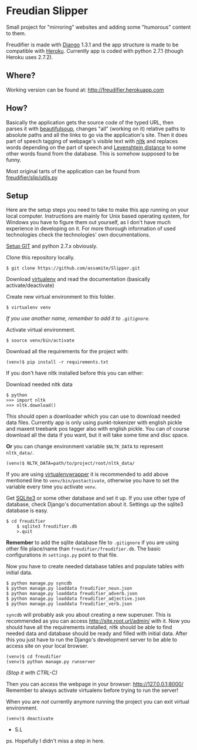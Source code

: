 Freudian Slipper
================

Small project for "mirroring" websites and adding some "humorous" content to them.

Freudifier is made with [Django](https://www.djangoproject.com/) 1.3.1 and the app 
structure is made to be compatible with [Heroku](http://www.heroku.com/). 
Currently app is coded with python 2.7.1 (though Heroku uses 2.7.2).

Where?
------

Working version can be found at: http://freudifier.herokuapp.com

How?
----

Basically the application gets the source code of the typed URL, then parses it
with [beautifulsoup](http://www.crummy.com/software/BeautifulSoup/), changes "all" 
(working on it) relative paths to absolute
paths and all the links to go via the application's site. Then it does part of 
speech tagging of webpage's visible text with [nltk](http://nltk.org/) and replaces words depending on 
the part of speech and [Levenshtein distance](http://en.wikipedia.org/wiki/Levenshtein_distance) 
to some other words found from the database. This is somehow supposed to be funny.

Most original tarts of the application can be found from [freudifier/slip/utils.py](https://github.com/assamite/Slipper/blob/master/freudifier/slip/utils.py)

Setup
-----

Here are the setup steps you need to take to make this app running on your local computer.
Instructions are mainly for Unix based operating system, for Windows you have to figure them
out yourself, as I don't have much experience in developing on it.
For more thorough information of used technologies check the technologies' own documentations.

[Setup GIT](https://help.github.com/articles/set-up-git) and python 2.7.x obviously.

Clone this repository locally.

	$ git clone https://github.com/assamite/Slipper.git

Download [virtualenv](http://www.virtualenv.org/en/latest/) and read the documentation (basically activate/deactivate)
	
Create new virtual environment to this folder.
	
	$ virtualenv venv
	
*If you use another name, remember to add it to ``.gitignore``.*
	
Activate virtual environment.
	
	$ source venv/bin/activate
	
Download all the requirements for the project with:
	
	(venv)$ pip install -r requirements.txt
	
If you don't have nltk installed before this you can either:

Download needed nltk data

	$ python
	>>> import nltk
	>>> nltk.download()
	
This should open a downloader which you can use to download needed data files.
Currently app is only using punkt-tokenizer with english pickle and maxent treebank pos tagger 
also with english pickle. You can of course download all the data if you want, but it will take 
some time and disc space.

**Or** you can change environment variable ``$NLTK_DATA`` to represent ``nltk_data/``. 

	(venv)$ NLTK_DATA=path/to/project/root/nltk_data/
	
If you are using [virtualenvwrapper](http://www.doughellmann.com/projects/virtualenvwrapper/) it is recommended to add above mentioned line to ``venv/bin/postactivate``,
otherwise you have to set the variable every time you activate ``venv``.

Get [SQLite3](http://www.sqlite.org/) or some other database and set it up. 
If you use other type of database, check Django's documentation about it. Settings up the sqlite3 database is easy.

	$ cd freudifier
        $ sqlite3 freudifier.db
        >.quit

**Remember** to add the sqlite database file to ``.gitignore`` if you are using other file place/name than ``freudifier/freudifier.db``.
The basic configurations in ``settings.py`` point to that file. 

Now you have to create needed database tables and populate tables with initial data.
	
	$ python manage.py syncdb
	$ python manage.py loaddata freudifier_noun.json
	$ python manage.py loaddata freudifier_adverb.json
	$ python manage.py loaddata freudifier_adjective.json
	$ python manage.py loaddata freudifier_verb.json
	
``syncdb`` will probably ask you about creating a new superuser. This is recommended as you can access
http://site.root.url/admin/ with it.
Now you should have all the requirements installed, nltk should be able to find needed data and database
should be ready and filled with initial data.
After this you just have to run the Django's development server to be able to access site on your
local browser.

	(venv)$ cd freudifier
	(venv)$ python manage.py runserver
	
*(Stop it with CTRL-C)*
	
Then you can access the webpage in your browser: http://127.0.0.1:8000/
Remember to always activate virtualenv before trying to run the server!	

When you are *not* currently anymore running the project you can exit virtual environment.
	
	(venv)$ deactivate
	
- S.L 

ps. Hopefully I didn't miss a step in here.	


